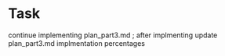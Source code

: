 # Task
continue implementing plan_part3.md ; after implmenting update plan_part3.md implmentation percentages
